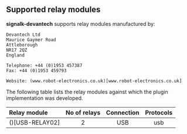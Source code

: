 ## Supported relay modules

__signalk-devantech__ supports relay modules manufactured by:

    Devantech Ltd
    Maurice Gaymer Road
    Attleborough
    NR17 2QZ
    England 

    Telephone: +44 (0)1953 457387 
    Fax: +44 (0)1953 459793

    Website: (www.robot-electronics.co.uk)[www.robot-electronics.co.uk]

The following table lists the relay modules against which the plugin
implementation was developed.

|Relay module   |No of relays|Connection|Protocols|
|:--------------|:----------:|:--------:|:-------:|
|()[USB-RELAY02]|2           |USB       |usb      |

